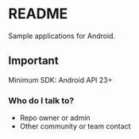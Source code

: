 # README #
Sample applications for Android.


## Important ##
Minimum SDK: Android API 23+

### Who do I talk to? ###

* Repo owner or admin
* Other community or team contact
